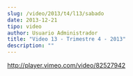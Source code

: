 ```yaml
---
slug: /video/2013/t4/l13/sabado
date: 2013-12-21
tipo: video
author: Usuario Administrador
title: "Video 13 - Trimestre 4 - 2013"
description: ""
---
```


http://player.vimeo.com/video/82527942
